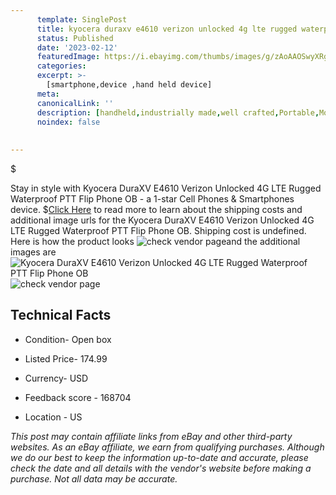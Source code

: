 ```yaml
---
      template: SinglePost
      title: kyocera duraxv e4610 verizon unlocked 4g lte rugged waterproof ptt flip phone ob
      status: Published
      date: '2023-02-12'
      featuredImage: https://i.ebayimg.com/thumbs/images/g/zAoAAOSwyXRggeQy/s-l225.jpg
      categories: 
      excerpt: >-
        [smartphone,device ,hand held device]
      meta:
      canonicalLink: ''
      description: [handheld,industrially made,well crafted,Portable,Mobile,Compact,Convenient,Lightweight,Maneuverable,Man-portable,Miniature,Carriable,Hand-held,Light,Holdable,Transportable,Mobile device,Pocket-sized,On-the-go,Wireless,Cordless,Compact size,Convenient size, smartphone,device ,hand held device]
      noindex: false
      
        
---
```

$

Stay in style with Kyocera DuraXV E4610 Verizon Unlocked 4G LTE Rugged Waterproof PTT Flip Phone OB - a 1-star Cell Phones & Smartphones device.
$[Click Here](https://www.ebay.com/itm/353467612467?hash=item524c4fbd33%3Ag%3AzAoAAOSwyXRggeQy&mkevt=1&mkcid=1&mkrid=711-53200-19255-0&campid=%253CePNCampaignId%253E&customid=%253CreferenceId%253E&toolid=10049) to read more to learn about the shipping costs and additional image urls for the Kyocera DuraXV E4610 Verizon Unlocked 4G LTE Rugged Waterproof PTT Flip Phone OB. Shipping cost is undefined. Here is how the product looks ![check vendor page](https://i.ebayimg.com/thumbs/images/g/zAoAAOSwyXRggeQy/s-l225.jpg)and the additional images are![Kyocera DuraXV E4610 Verizon Unlocked 4G LTE Rugged Waterproof PTT Flip Phone OB](https://i.ebayimg.com/images/g/zAoAAOSwyXRggeQy/s-l1600.jpg)![check vendor page](https://origin-galleryplus.ebayimg.com/ws/web/353467612467_2_0_1/225x225.jpg,https://origin-galleryplus.ebayimg.com/ws/web/353467612467_3_0_1/225x225.jpg,https://origin-galleryplus.ebayimg.com/ws/web/353467612467_4_0_1/225x225.jpg,https://origin-galleryplus.ebayimg.com/ws/web/353467612467_5_0_1/225x225.jpg,https://origin-galleryplus.ebayimg.com/ws/web/353467612467_6_0_1/225x225.jpg,https://origin-galleryplus.ebayimg.com/ws/web/353467612467_7_0_1/225x225.jpg,https://origin-galleryplus.ebayimg.com/ws/web/353467612467_8_0_1/225x225.jpg)



 ## Technical Facts 



     
      

 - Condition- Open box 


      

 - Listed Price- 174.99 


      

 - Currency- USD 


      

 - Feedback score - 168704 


      

 - Location - US 


      
      

 *_This post may contain affiliate links from eBay and other third-party websites. As an eBay affiliate, we earn from qualifying purchases. Although we do our best to keep the information up-to-date and accurate, please check the date and all details with the vendor's website before making a purchase. Not all data may be accurate._*






